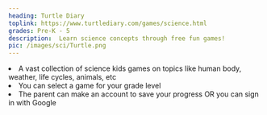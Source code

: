 ```yaml
---
heading: Turtle Diary
toplink: https://www.turtlediary.com/games/science.html
grades: Pre-K - 5
description:  Learn science concepts through free fun games!
pic: /images/sci/Turtle.png
---
```


<li>A vast collection of science kids games on topics like human body, weather, life cycles, animals, etc </li>
<li>You can select a game for your grade level </li>
<li>The parent can make an account to save your progress OR you can sign in with Google</li>
